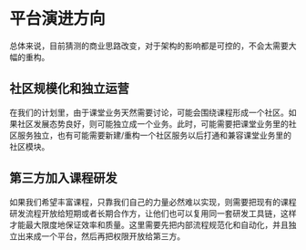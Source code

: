 # 平台演进方向

总体来说，目前猜测的商业思路改变，对于架构的影响都是可控的，不会太需要大幅的重构。

## 社区规模化和独立运营

在我们的计划里，由于课堂业务天然需要讨论，可能会围绕课程形成一个社区。如果社区发展态势良好，则可能独立成一个业务。此时，可能需要把课堂业务里的社区服务独立，也有可能需要新建/重构一个社区服务以后打通和兼容课堂业务里的社区模块。

## 第三方加入课程研发

如果我们希望丰富课程，只靠我们自己的力量必然难以实现，则需要把现有的课程研发流程开放给短期或者长期合作方，让他们也可以复用同一套研发工具链，这样才能最大限度地保证效率和质量。这里需要先把内部流程规范化和自动化，并且独立出来成一个平台，然后再把权限开放给第三方。
